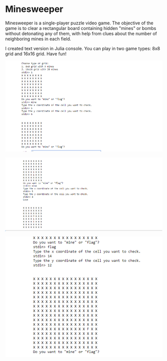 # Minesweeper

Minesweeper is a single-player puzzle video game. The objective of the game is to clear a rectangular board containing hidden "mines" or bombs without detonating any of them, with help from clues about the number of neighboring mines in each field.

I created text version in Julia console. You can play in two game types: 8x8 grid and 16x16 grid. Have fun!

![alt text](https://github.com/mikolajhojda/minesweeper/blob/master/scr/Adnotacja%202020-01-19%20203923.png)

![alt text](https://github.com/mikolajhojda/minesweeper/blob/master/scr/Adnotacja%202020-01-19%20204020.png)

![alt text](https://github.com/mikolajhojda/minesweeper/blob/master/scr/Adnotacja%202020-01-19%20204122.png)
